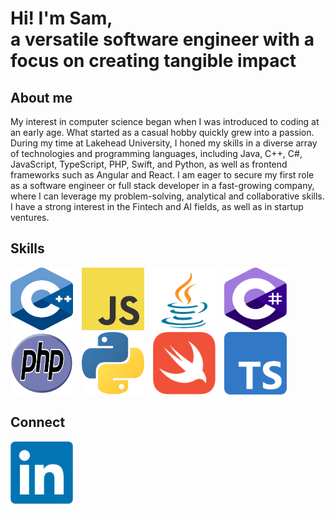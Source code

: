 <h1 style="font-family: 'Inter', sans-serif;">
    Hi! I'm Sam, <br>a versatile software engineer with a focus on creating tangible impact
</h1>

<h2>About me</h2>
<p style="font-family: 'Inter', sans-serif;">
My interest in computer science began when I was introduced to coding at an early age. What started as a casual hobby quickly grew into a passion. During my time at Lakehead University, I honed my skills in a diverse array of technologies and programming languages, including Java, C++, C#,   JavaScript, TypeScript, PHP, Swift, and Python, as well as frontend frameworks such as Angular and React. I am eager to secure my first role as a software engineer or full stack developer in a fast-growing company, where I can leverage my problem-solving, analytical and collaborative skills. I have a strong interest in the Fintech and AI fields, as well as in startup ventures.
 </p>

<h2>Skills</h2>
<div>
  <img src="https://github.com/samuelthaiyil/samuelthaiyil/blob/main/Skills/CPlusPlus.svg" alt="C++" width="100" height="100" style="display: inline-block; margin-right: 10px;">
  <img src="https://github.com/samuelthaiyil/samuelthaiyil/blob/main/Skills/JS.svg" alt="JavaScript" width="100" height="100" style="display: inline-block; margin-right: 10px;">
  <img src="https://github.com/samuelthaiyil/samuelthaiyil/blob/main/Skills/Java.svg" alt="Java" width="100" height="100" style="display: inline-block; margin-right: 10px;">
     <img src="https://github.com/samuelthaiyil/samuelthaiyil/blob/main/Skills/CSharp.svg" alt="TypeScript" width="100" height="100" style="display: inline-block;">
  <img src="https://github.com/samuelthaiyil/samuelthaiyil/blob/main/Skills/PHP.svg" alt="PHP" width="100" height="100" style="display: inline-block; margin-right: 10px;">
  <img src="https://github.com/samuelthaiyil/samuelthaiyil/blob/main/Skills/Python.svg" alt="Python" width="100" height="100" style="display: inline-block; margin-right: 10px;">
  <img src="https://github.com/samuelthaiyil/samuelthaiyil/blob/main/Skills/Swift.svg" alt="Swift" width="100" height="100" style="display: inline-block; margin-right: 10px;">
  <img src="https://github.com/samuelthaiyil/samuelthaiyil/blob/main/Skills/TypeScript.svg" alt="TypeScript" width="100" height="100" style="display: inline-block;">
</div>

<h2>Connect</h2>
<a href="https://www.linkedin.com/in/samuel-thaiyil-444a75198/">
  <img src="https://github.com/samuelthaiyil/samuelthaiyil/blob/main/Skills/LinkedIn_logo_initials.png" alt="LinkedIn" width="100" height="100" style="display: inline-block;">
</a>


